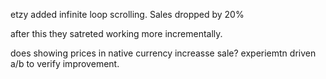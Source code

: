 etzy added infinite loop scrolling.
Sales dropped by 20%

after this they satreted working more incrementally.

does showing prices in native currency increasse sale?
experiemtn driven a/b to verify improvement.